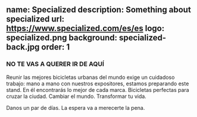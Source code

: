 name: Specialized
description: Something about specialized
url: https://www.specialized.com/es/es
logo: specialized.png
background: specialized-back.jpg
order: 1
----
### NO TE VAS A QUERER IR DE AQUÍ

Reunir las mejores bicicletas urbanas del mundo exige un cuidadoso trabajo: mano a mano con nuestros expositores, estamos preparando este stand. En él encontrarás lo mejor de cada marca. Bicicletas perfectas para cruzar la ciudad. Cambiar el mundo. Transformar tu vida. 

Danos un par de días. La espera va a merecerte la pena. 

